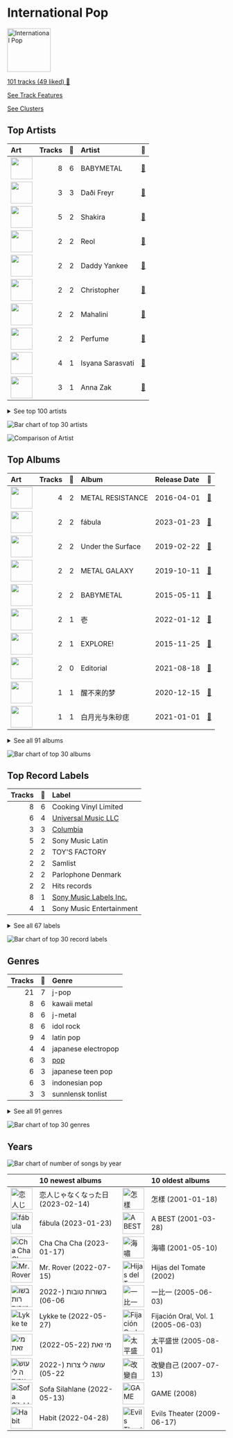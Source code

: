 # International Pop


<img src="https://mosaic.scdn.co/640/ab67616d0000b2732433cb43f0f2f0f23b7c8b82ab67616d0000b2733a44a5105549a15dd92ed0c3ab67616d0000b2734ccc03169b086af698178a99ab67616d0000b2739922157daa474131bb3a0fbc" alt="International Pop" width="100" />

[101 tracks (49 liked) 🔗](https://open.spotify.com/playlist/36OHPiYrLGYMfVa0zcHgLf)

[See Track Features](audio_features.md)

[See Clusters](clusters/overview.md)

## Top Artists

| Art | Tracks | 💚 | Artist | 🔗 |
|:---|---:|---:|:---|:---|
| <img src="https://i.scdn.co/image/ab6761610000e5eb97f9f67e7af9fdf5337c1ff0" alt="" width="50" /> | 8 | 6 | BABYMETAL | [🔗](https://open.spotify.com/artist/630wzNP2OL7fl4Xl0GnMWq) |
| <img src="https://i.scdn.co/image/ab6761610000e5eb12207a91d8fa9a82f7136e56" alt="" width="50" /> | 3 | 3 | Daði Freyr | [🔗](https://open.spotify.com/artist/3Hb64DQZIhDCgyHKrzBXOL) |
| <img src="https://i.scdn.co/image/ab6761610000e5eb284894d68fe2f80cad555110" alt="" width="50" /> | 5 | 2 | Shakira | [🔗](https://open.spotify.com/artist/0EmeFodog0BfCgMzAIvKQp) |
| <img src="https://i.scdn.co/image/ab6761610000e5ebd9e2e8a354a81317848f8fc1" alt="" width="50" /> | 2 | 2 | Reol | [🔗](https://open.spotify.com/artist/7rpKUJ0AnklJ8q9nIPVSpZ) |
| <img src="https://i.scdn.co/image/ab6761610000e5eb584f79075db4e0c9304a7f85" alt="" width="50" /> | 2 | 2 | Daddy Yankee | [🔗](https://open.spotify.com/artist/4VMYDCV2IEDYJArk749S6m) |
| <img src="https://i.scdn.co/image/ab6761610000e5eb244f3ce9acd6c91ac2361800" alt="" width="50" /> | 2 | 2 | Christopher | [🔗](https://open.spotify.com/artist/3zDRCqOhJXJfS2YWOEwGMC) |
| <img src="https://i.scdn.co/image/ab6761610000e5ebb8333468abeb2e461d1ab5ea" alt="" width="50" /> | 2 | 2 | Mahalini | [🔗](https://open.spotify.com/artist/3wOsYKZM0zcKNasi3I7fP4) |
| <img src="https://i.scdn.co/image/ab6761610000e5ebc19d6c8224e8b1b94bf565e5" alt="" width="50" /> | 2 | 2 | Perfume | [🔗](https://open.spotify.com/artist/2XMxWKPKCxoLkSdpCViCnr) |
| <img src="https://i.scdn.co/image/ab6761610000e5eb87dc30e540254e0976c4b478" alt="" width="50" /> | 4 | 1 | Isyana Sarasvati | [🔗](https://open.spotify.com/artist/05CRzFTp7TouOXPuH6Tapu) |
| <img src="https://i.scdn.co/image/ab6761610000e5eba03862437b06f5865ab89fd7" alt="" width="50" /> | 3 | 1 | Anna Zak | [🔗](https://open.spotify.com/artist/3lVXtKsFTJM8ecY8gqdoCo) |


<details>
<summary>See top 100 artists</summary>

| Art | Tracks | 💚 | Artist | 🔗 |
|:---|---:|---:|:---|:---|
| <img src="https://i.scdn.co/image/ab6761610000e5eb2a98f9ecf7217c8f910f9f83" alt="" width="50" /> | 3 | 1 | Yuuri | [🔗](https://open.spotify.com/artist/0ixzjrK1wkN2zWBXt3VW3W) |
| <img src="https://i.scdn.co/image/ab6761610000e5ebc85bfa07726d7173c15306dc" alt="" width="50" /> | 2 | 1 | Luis Fonsi | [🔗](https://open.spotify.com/artist/4V8Sr092TqfHkfAA5fXXqG) |
| <img src="https://i.scdn.co/image/ab6761610000e5ebd7bb678bef6d2f26110cae49" alt="" width="50" /> | 1 | 1 | ROSALÍA | [🔗](https://open.spotify.com/artist/7ltDVBr6mKbRvohxheJ9h1) |
| <img src="https://i.scdn.co/image/ab6761610000e5eb4900a06db4e96dd1444300d4" alt="" width="50" /> | 1 | 1 | ONE OK ROCK | [🔗](https://open.spotify.com/artist/7k73EtZwoPs516ZxE72KsO) |
| <img src="https://i.scdn.co/image/ab6761610000e5eb6fda65162f6e91c1eb765903" alt="" width="50" /> | 1 | 1 | Aitana | [🔗](https://open.spotify.com/artist/7eLcDZDYHXZCebtQmVFL25) |
| <img src="https://i.scdn.co/image/ab6761610000e5eb92f1b1492d684708437a51b0" alt="" width="50" /> | 1 | 1 | ANNA | [🔗](https://open.spotify.com/artist/7K80yOTC0Id95gRaOxDG5u) |
| <img src="https://i.scdn.co/image/ab6761610000e5eb03f842b867599fa61480357b" alt="" width="50" /> | 1 | 1 | Aya Nakamura | [🔗](https://open.spotify.com/artist/7IlRNXHjoOCgEAWN5qYksg) |
| <img src="https://i.scdn.co/image/cdc8cf94774db4f0066ca1f90eb3fda45955a420" alt="" width="50" /> | 1 | 1 | Freshlyground | [🔗](https://open.spotify.com/artist/7AcV1lk8Zrgo1691PDWEle) |
| <img src="https://i.scdn.co/image/ab6761610000e5ebce98956e2ea2db4cc017c86d" alt="" width="50" /> | 1 | 1 | Fujii Kaze | [🔗](https://open.spotify.com/artist/6bDWAcdtVR3WHz2xtiIPUi) |
| <img src="https://i.scdn.co/image/ab6761610000e5eb7dea8440708e268d14f2eda5" alt="" width="50" /> | 1 | 1 | DARA | [🔗](https://open.spotify.com/artist/6WRl7KUrzOq7GpY97KrYxi) |
| <img src="https://i.scdn.co/image/ab6761610000e5eb69fe9645ff5eafe34e38f4f3" alt="" width="50" /> | 1 | 1 | Harlem Yu | [🔗](https://open.spotify.com/artist/6VbRanWSU3pdDhJnhSfGmY) |
| <img src="https://i.scdn.co/image/ab6761610000e5eb76328e37a2c1280ab9adb90c" alt="" width="50" /> | 1 | 1 | Vishal Dadlani | [🔗](https://open.spotify.com/artist/6CXEwIaXYfVJ84biCxqc9k) |
| <img src="https://i.scdn.co/image/ab6761610000e5ebfbe071f5bc42f38d3485a29a" alt="" width="50" /> | 1 | 1 | YOASOBI | [🔗](https://open.spotify.com/artist/64tJ2EAv1R6UaZqc4iOCyj) |
| <img src="https://i.scdn.co/image/ab6761610000e5ebbbbde5038f6dd11a9bea4cd8" alt="" width="50" /> | 1 | 1 | Benny Dayal | [🔗](https://open.spotify.com/artist/61if35zz1W11GejEkxTLEQ) |
| <img src="https://i.scdn.co/image/ab6761610000e5eb5e22bd1057446fccb9fce27c" alt="" width="50" /> | 1 | 1 | Stromae | [🔗](https://open.spotify.com/artist/5j4HeCoUlzhfWtjAfM1acR) |
| <img src="nan" alt="" width="50" /> | 1 | 1 | Blær | [🔗](https://open.spotify.com/artist/5W6FVpHHiRfqUU4d9FfXWZ) |
| <img src="https://i.scdn.co/image/ab67616d0000b273709a3fc128e4d453fab4d14e" alt="" width="50" /> | 1 | 1 | 張楚寒 | [🔗](https://open.spotify.com/artist/4zzzvh8xX7laDArf8Gt7iw) |
| <img src="https://i.scdn.co/image/ab6761610000e5ebccdd832b52624521f19181d2" alt="" width="50" /> | 1 | 1 | Becky G | [🔗](https://open.spotify.com/artist/4obzFoKoKRHIphyHzJ35G3) |
| <img src="https://i.scdn.co/image/ab6761610000e5eb8246eb23306445da3f2698dd" alt="" width="50" /> | 1 | 1 | Netta | [🔗](https://open.spotify.com/artist/4Z4afeDmHFxPmJorIwupbZ) |
| <img src="https://i.scdn.co/image/ab6761610000e5eb4196349398da67ae88d8f47e" alt="" width="50" /> | 1 | 1 | Ermal Meta | [🔗](https://open.spotify.com/artist/4XWTdNlsP8jqo5BDn5hgmd) |
| <img src="https://i.scdn.co/image/ab6761610000e5eb2d405f4858ce3cd52d409c98" alt="" width="50" /> | 1 | 1 | Burna Boy | [🔗](https://open.spotify.com/artist/3wcj11K77LjEY1PkEazffa) |
| <img src="https://i.scdn.co/image/9d0dec8e40b3e19bb48690caf3d8f9deec7b9ef4" alt="" width="50" /> | 1 | 1 | Snow | [🔗](https://open.spotify.com/artist/3uZFBSsMiooimnprFL9jD1) |
| <img src="https://i.scdn.co/image/ab6761610000e5ebc268a2542f07c111cfb9615d" alt="" width="50" /> | 1 | 1 | Ghali | [🔗](https://open.spotify.com/artist/3egWSWp7Y4FyCKIyvXbw7L) |
| <img src="https://i.scdn.co/image/ab6761610000e5eb18c35599ebcff8786a98867a" alt="" width="50" /> | 1 | 1 | Fabrizio Moro | [🔗](https://open.spotify.com/artist/3ebOqZZsLCDAkLS6QdI8cc) |
| <img src="https://i.scdn.co/image/ab6761610000e5ebc367faa0cbc1af23a289fb1a" alt="" width="50" /> | 1 | 1 | Angèle | [🔗](https://open.spotify.com/artist/3QVolfxko2UyCOtexhVTli) |
| <img src="https://i.scdn.co/image/ab6761610000e5eb6705f8b54e3684d85b6426a3" alt="" width="50" /> | 1 | 1 | Ana Guerra | [🔗](https://open.spotify.com/artist/3MRynBsyLGzv3IQ9Fip6hO) |
| <img src="https://i.scdn.co/image/ab6761610000e5ebb38a96d85b0580670123280e" alt="" width="50" /> | 1 | 1 | ZUTOMAYO | [🔗](https://open.spotify.com/artist/38WbKH6oKAZskBhqDFA8Uj) |
| <img src="https://i.scdn.co/image/ab67616d0000b273891062df357b8282c97526b2" alt="" width="50" /> | 1 | 1 | 拾贰 | [🔗](https://open.spotify.com/artist/30YrwNoKzUtyVQsIrwtMdr) |
| <img src="https://i.scdn.co/image/ab6761610000e5eb3eba09d931758de235e7cbe3" alt="" width="50" /> | 1 | 1 | Roméo Elvis | [🔗](https://open.spotify.com/artist/2pHk4wAmL7ofTAuvCIUWtv) |
| <img src="https://i.scdn.co/image/ab67616d0000b2736ac5b726c329cd3cd0ee5a74" alt="" width="50" /> | 1 | 1 | 大籽 | [🔗](https://open.spotify.com/artist/2NJLAUSe3Ifk9MiHbddRAi) |
| <img src="https://i.scdn.co/image/ab6761610000e5eb77e7032af4f4ee21badd8fc7" alt="" width="50" /> | 1 | 1 | Madame Monsieur | [🔗](https://open.spotify.com/artist/1tQn5gWbo3ee6n2Z52ogY5) |
| <img src="https://i.scdn.co/image/ab6761610000e5eb12a53bc0b95fa230ccd6d661" alt="" width="50" /> | 1 | 1 | Gen Hoshino | [🔗](https://open.spotify.com/artist/1S2S00lgLYLGHWA44qGEUs) |
| <img src="https://i.scdn.co/image/ab6761610000e5eb27e4c08f0a25786383c77dbc" alt="" width="50" /> | 1 | 1 | NATTI NATASHA | [🔗](https://open.spotify.com/artist/1GDbiv3spRmZ1XdM1jQbT7) |
| <img src="https://i.scdn.co/image/ab6761610000e5eb6459caccc741a92e7e7b1a89" alt="" width="50" /> | 1 | 1 | XG | [🔗](https://open.spotify.com/artist/0LOK81e9H5lr61HlGGHqwA) |
| <img src="https://i.scdn.co/image/ab67616d0000b2735a36251d7041e99d024c523a" alt="" width="50" /> | 1 | 1 | Lu-Ni | [🔗](https://open.spotify.com/artist/0AythHu8oDXnRGp8qviBPj) |
| <img src="https://i.scdn.co/image/ab6761610000e5ebba025c8f62612b2ca6bfa375" alt="" width="50" /> | 3 | 0 | Hatsune Miku | [🔗](https://open.spotify.com/artist/6pNgnvzBa6Bthsv8SrZJYl) |
| <img src="https://i.scdn.co/image/ab6761610000e5eb5b435ca1c4b22290103513c0" alt="" width="50" /> | 3 | 0 | OFFICIAL HIGE DANDISM | [🔗](https://open.spotify.com/artist/5Vo1hnCRmCM6M4thZCInCj) |
| <img src="https://i.scdn.co/image/ab6761610000e5eb0369149b418d4591d127c492" alt="" width="50" /> | 2 | 0 | AKB48 | [🔗](https://open.spotify.com/artist/01wau5CL3Z1vfJJWkzBkqg) |
| <img src="https://i.scdn.co/image/ab6761610000e5ebd65f14c5c25c7d045c492f07" alt="" width="50" /> | 1 | 0 | Lothika | [🔗](https://open.spotify.com/artist/7yZDrVInKssNCaZkAkQGTX) |
| <img src="https://i.scdn.co/image/ab67616d0000b27373fbad4f0963b52586054816" alt="" width="50" /> | 1 | 0 | הפשוטע | [🔗](https://open.spotify.com/artist/7m92aMieltH5ZpodCEHfnb) |
| <img src="https://i.scdn.co/image/ab6761610000e5eb977f248283f291ce1789a7bb" alt="" width="50" /> | 1 | 0 | Hikaru Utada | [🔗](https://open.spotify.com/artist/7lbSsjYACZHn1MSDXPxNF2) |
| <img src="https://i.scdn.co/image/ab67616d0000b2738d6686937b604899a9347550" alt="" width="50" /> | 1 | 0 | mothy | [🔗](https://open.spotify.com/artist/7LOYTIZlvOwx83g2iBL3eM) |
| <img src="https://i.scdn.co/image/ab6761610000e5eb3bdc84aa8946d4d06fe2e144" alt="" width="50" /> | 1 | 0 | SEKAI NO OWARI | [🔗](https://open.spotify.com/artist/7HwzlRPa9Ad0I8rK0FPzzK) |
| <img src="https://i.scdn.co/image/ab6761610000e5eb7f34daf0448f63f37f9dc35d" alt="" width="50" /> | 1 | 0 | King Gnu | [🔗](https://open.spotify.com/artist/6wxfx1yhyqjCPYwwxJktR2) |
| <img src="https://i.scdn.co/image/ab6761610000e5ebccc91d01fb43c5c95454682a" alt="" width="50" /> | 1 | 0 | Eden Hason | [🔗](https://open.spotify.com/artist/6uQl3gu1AIXyvqCAxnc2q4) |
| <img src="https://i.scdn.co/image/ab6761610000e5eb440dcf184453a1450b63b257" alt="" width="50" /> | 1 | 0 | Jimbo J | [🔗](https://open.spotify.com/artist/6ltKIf1bortd0DQbpgKdQu) |
| <img src="https://i.scdn.co/image/ab6761610000e5eb182c574eaa4ca25386730d82" alt="" width="50" /> | 1 | 0 | WARPs UP | [🔗](https://open.spotify.com/artist/6ZhCKGX2nkK7s8vdUvaocx) |
| <img src="https://i.scdn.co/image/ab6761610000e5ebcf674ecb51186e6408cd18c0" alt="" width="50" /> | 1 | 0 | Demi Lovato | [🔗](https://open.spotify.com/artist/6S2OmqARrzebs0tKUEyXyp) |
| <img src="https://i.scdn.co/image/ab6761610000e5ebd42a27db3286b58553da8858" alt="" width="50" /> | 1 | 0 | [Dua Lipa](../../artists/dua_lipa/overview.md) | [🔗](https://open.spotify.com/artist/6M2wZ9GZgrQXHCFfjv46we) |
| <img src="https://i.scdn.co/image/ab6761610000e5eb2b9e1d7fb3af9f51efddfbeb" alt="" width="50" /> | 1 | 0 | Käärijä | [🔗](https://open.spotify.com/artist/6LkMGN0t3HDNL8hIvma70r) |
| <img src="https://i.scdn.co/image/ab6761610000e5eb84505d89ff27a88fca05f56d" alt="" width="50" /> | 1 | 0 | Alejandro Sanz | [🔗](https://open.spotify.com/artist/5sUrlPAHlS9NEirDB8SEbF) |
| <img src="https://i.scdn.co/image/ab6761610000e5ebb7b791269f85b4faaf2be90a" alt="" width="50" /> | 1 | 0 | THE TOYS | [🔗](https://open.spotify.com/artist/5pokGZ1K9Hr6etaKPDxSG8) |
| <img src="https://i.scdn.co/image/ab6761610000e5eb1e6918865150085514ad2a3a" alt="" width="50" /> | 1 | 0 | Lowsheen | [🔗](https://open.spotify.com/artist/5lnxhnW7SIbxkkFVmVYEhU) |
| <img src="https://i.scdn.co/image/ab6761610000e5eb2d1df65a25c8b1737d37bc18" alt="" width="50" /> | 1 | 0 | Eric Chou | [🔗](https://open.spotify.com/artist/5fEQLwq1BWWQNR8GzhOIvi) |
| <img src="https://i.scdn.co/image/ab6761610000e5eb308ae265cf261595dce0edcd" alt="" width="50" /> | 1 | 0 | Synne Vo | [🔗](https://open.spotify.com/artist/5WDOXIkjKNjEzlXmLgZVz9) |
| <img src="https://i.scdn.co/image/ab6761610000e5ebcab7641233163bb5d6c5d527" alt="" width="50" /> | 1 | 0 | Master KG | [🔗](https://open.spotify.com/artist/523y9KSneKh6APd1hKxLuF) |
| <img src="https://i.scdn.co/image/ab6761610000e5ebb179aad93276b141b9848ca1" alt="" width="50" /> | 1 | 0 | Angela Chang | [🔗](https://open.spotify.com/artist/4txug0T3vYc9p20tuhfCUa) |
| <img src="https://i.scdn.co/image/ab6761610000e5eb0910ff09d3b54b114d233aa3" alt="" width="50" /> | 1 | 0 | Dadju | [🔗](https://open.spotify.com/artist/4sbXXFzEWJY2zsZjelerjX) |
| <img src="https://i.scdn.co/image/ab6761610000e5ebe63fa66d8a1d822bfe9e7edf" alt="" width="50" /> | 1 | 0 | Bad Bunny | [🔗](https://open.spotify.com/artist/4q3ewBCX7sLwd24euuV69X) |
| <img src="https://i.scdn.co/image/ab6761610000e5eb4f59eba8459e76b5da830597" alt="" width="50" /> | 1 | 0 | Afgan | [🔗](https://open.spotify.com/artist/4cgBCGxtlfap2g6jveB7du) |
| <img src="https://i.scdn.co/image/ab6761610000e5eb9ba4584e515db2e33c8b920d" alt="" width="50" /> | 1 | 0 | Nkosazana Daughter | [🔗](https://open.spotify.com/artist/4AnNB3lPD0Sv7ziKVHqI66) |
| <img src="https://i.scdn.co/image/ab67616d0000b2737c20fb440980c4f2f24346c5" alt="" width="50" /> | 1 | 0 | David Tao | [🔗](https://open.spotify.com/artist/40tNK2YedBV2jRFAHxpifB) |
| <img src="https://i.scdn.co/image/ab6761610000e5ebaaa9e8d56241a48b8f6422b2" alt="" width="50" /> | 1 | 0 | Kawaguchi Yurina | [🔗](https://open.spotify.com/artist/3snqW31jInsZwoYRZTaixr) |
| <img src="https://i.scdn.co/image/ab67616d0000b2733f3d35703bdcd917dad51c4f" alt="" width="50" /> | 1 | 0 | Shae Gill | [🔗](https://open.spotify.com/artist/3bWIy9AUrQdiNeS62Bp3OP) |
| <img src="https://i.scdn.co/image/ab6761610000e5eb1f53bd1b4653831dd12ba990" alt="" width="50" /> | 1 | 0 | Heuss L'enfoiré | [🔗](https://open.spotify.com/artist/3YwqjMyrRfuixi2pbgTGCE) |
| <img src="https://i.scdn.co/image/ab6761610000e5eb200914459687748118b36954" alt="" width="50" /> | 1 | 0 | Ashnikko | [🔗](https://open.spotify.com/artist/3PyJHH2wyfQK3WZrk9rpmP) |
| <img src="https://i.scdn.co/image/ab6761610000e5ebaf253b4f466e08631d2a0ae8" alt="" width="50" /> | 1 | 0 | Ali Sethi | [🔗](https://open.spotify.com/artist/3NegWDGp038A3FIi3gSYzl) |
| <img src="https://i.scdn.co/image/ab6761610000e5eb08132734f5756507e29fdf5b" alt="" width="50" /> | 1 | 0 | Ayumi Hamasaki | [🔗](https://open.spotify.com/artist/3Mvc8kRgr8LRYYgvFmlZqn) |
| <img src="https://i.scdn.co/image/ab6761610000e5eb63b3f52a50b570554df21c55" alt="" width="50" /> | 1 | 0 | Agam Buhbut | [🔗](https://open.spotify.com/artist/3JPKPnzWJGjccn8SnjwA5i) |
| <img src="https://i.scdn.co/image/ab67616d0000b2733e1c6b8723c29f2e1ef217c4" alt="" width="50" /> | 1 | 0 | Kausar Munir | [🔗](https://open.spotify.com/artist/3GBSge8pq7mpezUQl0GAOA) |
| <img src="https://i.scdn.co/image/ab6761610000e5eb125baa2a830aca6dbe6a4ff3" alt="" width="50" /> | 1 | 0 | Rayi Putra | [🔗](https://open.spotify.com/artist/3FduEXHFSq8Hboekc8JMUR) |
| <img src="https://i.scdn.co/image/ab6761610000e5ebe91b522e8bb5fb15fe3813eb" alt="" width="50" /> | 1 | 0 | Savera | [🔗](https://open.spotify.com/artist/3CVXA5TAWpmfGPqyMqXpPb) |
| <img src="https://i.scdn.co/image/ab6761610000e5eb639904df84c9ae5e3888ccc2" alt="" width="50" /> | 1 | 0 | Gradur | [🔗](https://open.spotify.com/artist/2tcoLkA9Hexz70Kuc1NTUl) |
| <img src="https://i.scdn.co/image/ab6761610000e5eb7ad0e4ab865f24a17c0de9d7" alt="" width="50" /> | 1 | 0 | OAFF | [🔗](https://open.spotify.com/artist/2k66ibJfgMigF5QWqUgLyR) |
| <img src="https://i.scdn.co/image/ab6761610000e5eb6b0f1c7ebcc1202b91379648" alt="" width="50" /> | 1 | 0 | Wanitwa Mos | [🔗](https://open.spotify.com/artist/2iN5MhOgkenO5FtkPtEVAF) |
| <img src="https://i.scdn.co/image/ab6761610000e5eb1110b09e6951ea73e79fc55f" alt="" width="50" /> | 1 | 0 | Anamanaguchi | [🔗](https://open.spotify.com/artist/2UwJRAgSOi1zcLkvUNc8XL) |
| <img src="https://i.scdn.co/image/ab6761610000e5ebfea27ddf11b9df5322a13c84" alt="" width="50" /> | 1 | 0 | Anuel AA | [🔗](https://open.spotify.com/artist/2R21vXR83lH98kGeO99Y66) |
| <img src="https://i.scdn.co/image/ab6761610000e5eb7cea05aba04cc9b7ad522fb4" alt="" width="50" /> | 1 | 0 | Crowd Lu | [🔗](https://open.spotify.com/artist/2JBUyLiFvpFPWdZGqIGYLD) |
| <img src="https://i.scdn.co/image/ab6761610000e5eb44cc73a57e7a317ee89158d4" alt="" width="50" /> | 1 | 0 | Leehom Wang | [🔗](https://open.spotify.com/artist/2F5W6Rsxwzg0plQ0w8dSyt) |
| <img src="https://i.scdn.co/image/ab6761610000e5eb5d0fc400392250a750a9403e" alt="" width="50" /> | 1 | 0 | J Balvin | [🔗](https://open.spotify.com/artist/1vyhD5VmyZ7KMfW5gqLgo5) |
| <img src="https://i.scdn.co/image/ab6761610000e5eb200f6e85db2b8d9ee1729bc6" alt="" width="50" /> | 1 | 0 | Kenshi Yonezu | [🔗](https://open.spotify.com/artist/1snhtMLeb2DYoMOcVbb8iB) |
| <img src="https://i.scdn.co/image/ab6761610000e5ebb1ad6bada478338a27510608" alt="" width="50" /> | 1 | 0 | Maluma | [🔗](https://open.spotify.com/artist/1r4hJ1h58CWwUQe3MxPuau) |
| <img src="https://i.scdn.co/image/ab6761610000e5eb9126343e690e70ec5424ddaa" alt="" width="50" /> | 1 | 0 | Christine Fan | [🔗](https://open.spotify.com/artist/1q7sCl0vg0EcaFdRz0XDGg) |
| <img src="https://i.scdn.co/image/ab6761610000e5eb6584a85fa605e4cba91ae250" alt="" width="50" /> | 1 | 0 | Rauw Alejandro | [🔗](https://open.spotify.com/artist/1mcTU81TzQhprhouKaTkpq) |
| <img src="https://i.scdn.co/image/ab67616d0000b27354dbaa284c53e085523cfec2" alt="" width="50" /> | 1 | 0 | Las Ketchup | [🔗](https://open.spotify.com/artist/1e8GEl48ktvfDpruMKB6Oe) |
| <img src="https://i.scdn.co/image/ab6761610000e5ebd2c540efb76ea47414f376af" alt="" width="50" /> | 1 | 0 | TFBOYS | [🔗](https://open.spotify.com/artist/1dywcVTpMrP7VmQUhngSce) |
| <img src="https://i.scdn.co/image/ab6761610000e5eb6be69d4a6cea90132c24de23" alt="" width="50" /> | 1 | 0 | Full Trunk | [🔗](https://open.spotify.com/artist/1CD5WWtF6AFUq6BTY20I4k) |
| <img src="https://i.scdn.co/image/ab6761610000e5eb9b2f6666f0dbb3234080ce43" alt="" width="50" /> | 1 | 0 | Static & Ben El | [🔗](https://open.spotify.com/artist/0xHa28taiElkcQf9o3z76g) |
| <img src="https://i.scdn.co/image/ab6761610000e5eb51feeef21e4e7bc941bc66bc" alt="" width="50" /> | 1 | 0 | Penny Tai | [🔗](https://open.spotify.com/artist/0qmPs7q4bykvrS8NMZk7ud) |
| <img src="https://i.scdn.co/image/ab6761610000e5ebc983b74b84e1f258e7c89da3" alt="" width="50" /> | 1 | 0 | LiSA | [🔗](https://open.spotify.com/artist/0blbVefuxOGltDBa00dspv) |

</details>


![Bar chart of top 30 artists](../../images/playlists/international_pop/artists.png)

![Comparison of Artist](../../images/playlists/international_pop/artists_comparison.png)

## Top Albums

| Art | Tracks | 💚 | Album | Release Date | 🔗 |
|:---|---:|---:|:---|:---|:---|
| <img src="https://i.scdn.co/image/ab67616d0000b273fb9801e0a6ddc403436b88dc" alt="" width="50" /> | 4 | 2 | METAL RESISTANCE | 2016-04-01 | [🔗](https://open.spotify.com/album/2vIRdYffs93ca7L0Eh4mTm) |
| <img src="https://i.scdn.co/image/ab67616d0000b2732f7bb02cb4b74bd7c2406428" alt="" width="50" /> | 2 | 2 | fábula | 2023-01-23 | [🔗](https://open.spotify.com/album/6iBh7T1cUR8MPrtly5xugU) |
| <img src="https://i.scdn.co/image/ab67616d0000b27315249cb1ee9b66f0aacfffe8" alt="" width="50" /> | 2 | 2 | Under the Surface | 2019-02-22 | [🔗](https://open.spotify.com/album/6ISIdF1gCK9X8pn4FaObHE) |
| <img src="https://i.scdn.co/image/ab67616d0000b2732bb4e77f30c614c2a7b67b9d" alt="" width="50" /> | 2 | 2 | METAL GALAXY | 2019-10-11 | [🔗](https://open.spotify.com/album/6rxRhft7JZtXavzHP2g2el) |
| <img src="https://i.scdn.co/image/ab67616d0000b273d01512173f11eec708e1768f" alt="" width="50" /> | 2 | 2 | BABYMETAL | 2015-05-11 | [🔗](https://open.spotify.com/album/6Eepi724OOt38pTaUrZErI) |
| <img src="https://i.scdn.co/image/ab67616d0000b273d0bd51668da5629aa0cc77d8" alt="" width="50" /> | 2 | 1 | 壱 | 2022-01-12 | [🔗](https://open.spotify.com/album/1YWoHzj5wHnG7m6gLlwBQd) |
| <img src="https://i.scdn.co/image/ab67616d0000b273714fc63956d45e97196c7af7" alt="" width="50" /> | 2 | 1 | EXPLORE! | 2015-11-25 | [🔗](https://open.spotify.com/album/6TXaOwBLoyJrD6vem7L8Ba) |
| <img src="https://i.scdn.co/image/ab67616d0000b273bbf9d502f3ce4a15b3c43f7a" alt="" width="50" /> | 2 | 0 | Editorial | 2021-08-18 | [🔗](https://open.spotify.com/album/22nXr9DqkTAp1Y0GT1ialu) |
| <img src="https://i.scdn.co/image/ab67616d0000b2735900a9808de7e716bdd49526" alt="" width="50" /> | 1 | 1 | 醒不来的梦 | 2020-12-15 | [🔗](https://open.spotify.com/album/6C9V6icEpoNhYtd75PM3OS) |
| <img src="https://i.scdn.co/image/ab67616d0000b273f66f9c01e819b80a87af4f2d" alt="" width="50" /> | 1 | 1 | 白月光与朱砂痣 | 2021-01-01 | [🔗](https://open.spotify.com/album/22QqokF4etKGtDv3BrNvXK) |


<details>
<summary>See all 91 albums</summary>

| Art | Tracks | 💚 | Album | Release Date | 🔗 |
|:---|---:|---:|:---|:---|:---|
| <img src="https://i.scdn.co/image/ab67616d0000b273ced490e566f828ee9ca8d263" alt="" width="50" /> | 1 | 1 | 潜潜話 | 2019-10-29 | [🔗](https://open.spotify.com/album/4myzXA54fPm89hpW41YkOS) |
| <img src="https://i.scdn.co/image/ab67616d0000b2734df4e8ec1f66ebb6b63c14c2" alt="" width="50" /> | 1 | 1 | 海嘯 | 2001-05-10 | [🔗](https://open.spotify.com/album/06yEqpc6KFxUZ5BxE7V7TN) |
| <img src="https://i.scdn.co/image/ab67616d0000b273f609c79794752ed7ee0976b5" alt="" width="50" /> | 1 | 1 | 怪物 | 2021-01-06 | [🔗](https://open.spotify.com/album/41HUxKwnbrg8IdelmMibj9) |
| <img src="https://i.scdn.co/image/ab67616d0000b2731bccd0e65da477d7f815e229" alt="" width="50" /> | 1 | 1 | מי זאת | 2022-05-22 | [🔗](https://open.spotify.com/album/3vAQYVlLZrzs7lrjisl5VC) |
| <img src="https://i.scdn.co/image/ab67616d0000b2737eb0b6f27578d87476a12667" alt="" width="50" /> | 1 | 1 | Σ | 2016-10-19 | [🔗](https://open.spotify.com/album/5MruJPW5X4cal6bpN7llrF) |
| <img src="https://i.scdn.co/image/ab67616d0000b273752d2becbb91841a31c556b8" alt="" width="50" /> | 1 | 1 | Waka Waka (This Time for Africa) [The Official 2010 FIFA World Cup (TM) Song] (feat. Freshlyground) | 2010-05-07 | [🔗](https://open.spotify.com/album/3pzQF7YgU1f66pBayA8uHv) |
| <img src="https://i.scdn.co/image/ab67616d0000b273ef0d4234e1a645740f77d59c" alt="" width="50" /> | 1 | 1 | VIDA | 2019-02-01 | [🔗](https://open.spotify.com/album/5C0YLr4OoRGFDaqdMQmkeH) |
| <img src="https://i.scdn.co/image/ab67616d0000b273fc1e6aac4f02c6864d7a5f90" alt="" width="50" /> | 1 | 1 | Toy | 2018-05-23 | [🔗](https://open.spotify.com/album/21YEfZ84TzdjNvOWEdwjeF) |
| <img src="https://i.scdn.co/image/ab67616d0000b2732e0c53a146daf46d74430ef5" alt="" width="50" /> | 1 | 1 | Tippy Toes | 2022-03-18 | [🔗](https://open.spotify.com/album/6P9erpHs7hgJlca7Tj3F0w) |
| <img src="https://i.scdn.co/image/ab67616d0000b273a5c51e96d2583bfb3e45d504" alt="" width="50" /> | 1 | 1 | Think About Things | 2020-04-09 | [🔗](https://open.spotify.com/album/5gEUjiNfaVse6oloI0c6Vt) |
| <img src="https://i.scdn.co/image/ab67616d0000b2734ccc03169b086af698178a99" alt="" width="50" /> | 1 | 1 | The Lion King: The Gift | 2019-07-19 | [🔗](https://open.spotify.com/album/552zi1M53PQAX5OH4FIdTx) |
| <img src="https://i.scdn.co/image/ab67616d0000b27304c7f62f1ecf29cfc4c1df3b" alt="" width="50" /> | 1 | 1 | Söngvakeppnin 2020 | 2020-01-18 | [🔗](https://open.spotify.com/album/32ypMgv8eQ7ACVd2uBaPG7) |
| <img src="https://i.scdn.co/image/ab67616d0000b2734661cf765439018ebb7e0009" alt="" width="50" /> | 1 | 1 | Sin Pijama | 2018-04-20 | [🔗](https://open.spotify.com/album/6hAxqfWO3xDGzjs8yad1pB) |
| <img src="https://i.scdn.co/image/ab67616d0000b273e742841accccf949d7af1b75" alt="" width="50" /> | 1 | 1 | Racine Carrée (Standard US Version) | 2013-01-01 | [🔗](https://open.spotify.com/album/22yd3bcffqUO7Pn5nsDaoj) |
| <img src="https://i.scdn.co/image/ab67616d0000b27302a856097c809fb56c23cfb2" alt="" width="50" /> | 1 | 1 | POP VIRUS | 2018-12-19 | [🔗](https://open.spotify.com/album/7oFLY1YL5bBI32UHsmQO6q) |
| <img src="https://i.scdn.co/image/ab67616d0000b2737c89c4758b84b698f1598821" alt="" width="50" /> | 1 | 1 | Non mi avete fatto niente | 2018-02-07 | [🔗](https://open.spotify.com/album/3Qs5bBmUVXpZBcEkw4uxJ8) |
| <img src="https://i.scdn.co/image/ab67616d0000b27348cbdef454b5636ee5ebeb34" alt="" width="50" /> | 1 | 1 | No title- | 2016-03-18 | [🔗](https://open.spotify.com/album/5qPZrSLh2oecfujdUZqgmy) |
| <img src="https://i.scdn.co/image/ab67616d0000b2733e4b149dd3110f1432bfeca0" alt="" width="50" /> | 1 | 1 | Niche Syndrome | 2010-06-09 | [🔗](https://open.spotify.com/album/4OKBuE9F8MTCV7nnsBRcsK) |
| <img src="https://i.scdn.co/image/ab67616d0000b273b93c6b37cb0e0a9fbf26b766" alt="" width="50" /> | 1 | 1 | Mr. Rover | 2022-07-15 | [🔗](https://open.spotify.com/album/0mkxSResK0c4KS5VFcQPhH) |
| <img src="https://i.scdn.co/image/ab67616d0000b273f6b93cc89e67d749ec3013ee" alt="" width="50" /> | 1 | 1 | Mercy | 2018-01-20 | [🔗](https://open.spotify.com/album/1uuuqBmA5Xklb3htp7Akke) |
| <img src="https://i.scdn.co/image/ab67616d0000b273c99f58d4685a5f438e6c9167" alt="" width="50" /> | 1 | 1 | Lo Malo | 2018-04-06 | [🔗](https://open.spotify.com/album/0BtpL9HEIaBg95FefsA3Hn) |
| <img src="https://i.scdn.co/image/ab67616d0000b27396e164f0c5aac83148bb8f24" alt="" width="50" /> | 1 | 1 | LEVEL3 | 2013-10-16 | [🔗](https://open.spotify.com/album/2DdXcewGp8Akqutak3yLDg) |
| <img src="https://i.scdn.co/image/ab67616d0000b2738874d42c6591770e15618d13" alt="" width="50" /> | 1 | 1 | Jai Jai Shivshankar (From "War") | 2019-09-21 | [🔗](https://open.spotify.com/album/5GvIKf7yN7gjZfYohbvHmj) |
| <img src="https://i.scdn.co/image/ab67616d0000b27322805a1b17e41ae357bd98bc" alt="" width="50" /> | 1 | 1 | HELP EVER HURT NEVER | 2020-05-20 | [🔗](https://open.spotify.com/album/1OojCidx0eoPKch2M0Kz31) |
| <img src="https://i.scdn.co/image/ab67616d0000b2737aa30221d9dbc1271bae1b05" alt="" width="50" /> | 1 | 1 | GAME | 2008 | [🔗](https://open.spotify.com/album/6kzdxF5o6XpDNTLVVdjoMj) |
| <img src="https://i.scdn.co/image/ab67616d0000b273726ac2ca7910c8814a4c78a3" alt="" width="50" /> | 1 | 1 | Farra | 2019-06-28 | [🔗](https://open.spotify.com/album/1FXVq4BLk6Vl6Kr7TeSoYF) |
| <img src="https://i.scdn.co/image/ab67616d0000b273f4d64a6a6b7e24b6bd9f009f" alt="" width="50" /> | 1 | 1 | El Mal Querer | 2018-11-02 | [🔗](https://open.spotify.com/album/355bjCHzRJztCzaG5Za4gq) |
| <img src="https://i.scdn.co/image/ab67616d0000b273d05d3aad30c5fb7614893cf5" alt="" width="50" /> | 1 | 1 | El Dorado | 2017-05-26 | [🔗](https://open.spotify.com/album/6bUxh58rYTL67FS8dyTKMN) |
| <img src="https://i.scdn.co/image/ab67616d0000b273ec2c05eda18004c5cc7a3df3" alt="" width="50" /> | 1 | 1 | Djadja | 2018-04-06 | [🔗](https://open.spotify.com/album/76VGIFOKrF1rba6Xznep45) |
| <img src="https://i.scdn.co/image/ab67616d0000b273896ffcd42561c44fea2bae7b" alt="" width="50" /> | 1 | 1 | Con Calma | 2019-01-24 | [🔗](https://open.spotify.com/album/1otwHKoQ5KPaiekpYk4tWh) |
| <img src="https://i.scdn.co/image/ab67616d0000b27393aa3d384efb79e00fe57555" alt="" width="50" /> | 1 | 1 | Cara Italia | 2018-05-02 | [🔗](https://open.spotify.com/album/3E3S8FQudapOj9Mpxc5v3N) |
| <img src="https://i.scdn.co/image/ab67616d0000b273709a3fc128e4d453fab4d14e" alt="" width="50" /> | 1 | 1 | Bunny | 2020-11-25 | [🔗](https://open.spotify.com/album/7KJoNDndoJuxoFVl57NaVk) |
| <img src="https://i.scdn.co/image/ab67616d0000b2732433cb43f0f2f0f23b7c8b82" alt="" width="50" /> | 1 | 1 | Brol | 2018-10-05 | [🔗](https://open.spotify.com/album/6KSvWFf4g4PrIldtchJsTC) |
| <img src="https://i.scdn.co/image/ab67616d0000b273ee7af6e271d04c728d8a47ba" alt="" width="50" /> | 1 | 1 | Bando | 2020-01-31 | [🔗](https://open.spotify.com/album/3UtdQcbHhNlEi79pS3282l) |
| <img src="https://i.scdn.co/image/ab67616d0000b27395605660a166c33bbf6d4a25" alt="" width="50" /> | 1 | 1 | & Co. | 2019-06-12 | [🔗](https://open.spotify.com/album/4pS7NXSZNbvREVxKkOge3I) |
| <img src="https://i.scdn.co/image/ab67616d0000b2733c5bfa54ae5e8312f5e0325a" alt="" width="50" /> | 1 | 0 | 青春修炼手册 | 2017-01-01 | [🔗](https://open.spotify.com/album/5sJB1R7udfChkgp5VRfY07) |
| <img src="https://i.scdn.co/image/ab67616d0000b273e7ba5d5ba7ea0f853ba37f24" alt="" width="50" /> | 1 | 0 | 翼はいらない<Type A>(通常盤) | 2016-06-01 | [🔗](https://open.spotify.com/album/5fTeBDOk2HaA6MwHSspPIx) |
| <img src="https://i.scdn.co/image/ab67616d0000b273e0dc47dd1584c66ad4492094" alt="" width="50" /> | 1 | 0 | 炎 | 2020-10-12 | [🔗](https://open.spotify.com/album/1KmL1EZ0Pg9Vj3rPYMDqHY) |
| <img src="https://i.scdn.co/image/ab67616d0000b2739d7778a0dded534f3b95145e" alt="" width="50" /> | 1 | 0 | 次の足跡 Type A <初回限定盤> | 2014-01-22 | [🔗](https://open.spotify.com/album/4Mz79lV4qxaywmthkarIf7) |
| <img src="https://i.scdn.co/image/ab67616d0000b27388ba123609044eff4466b67b" alt="" width="50" /> | 1 | 0 | 改變自己 | 2007-07-13 | [🔗](https://open.spotify.com/album/7yjS4CBFK0f9oQsVrcdNNW) |
| <img src="https://i.scdn.co/image/ab67616d0000b273ce1a46144fd6a2c5e2cc5872" alt="" width="50" /> | 1 | 0 | 恋人じゃなくなった日 | 2023-02-14 | [🔗](https://open.spotify.com/album/0E6KtMRFXw2LDyV38I3nNQ) |
| <img src="https://i.scdn.co/image/ab67616d0000b273ba16f5c6c4e2d873996a81a7" alt="" width="50" /> | 1 | 0 | 怎樣 | 2001-01-18 | [🔗](https://open.spotify.com/album/5wBnaUSaYmG7PH39bRIr1H) |
| <img src="https://i.scdn.co/image/ab67616d0000b2731b6057e116a54d99708f77ae" alt="" width="50" /> | 1 | 0 | 如果雨之後 | 2017-12-15 | [🔗](https://open.spotify.com/album/63lCCebNDe20nxyCvFWk8g) |
| <img src="https://i.scdn.co/image/ab67616d0000b273110af1ee291450d9e86a05a4" alt="" width="50" /> | 1 | 0 | 太平盛世 | 2005-08-01 | [🔗](https://open.spotify.com/album/1XnDRFsNxG12nZPRXNcPkU) |
| <img src="https://i.scdn.co/image/ab67616d0000b273a09d99cdbfdb0fafee0c2318" alt="" width="50" /> | 1 | 0 | 刻在我心底的名字 (Your Name Engraved Herein) | 2020-08-25 | [🔗](https://open.spotify.com/album/5RG4bEVKGMdLaEIv1dofR2) |
| <img src="https://i.scdn.co/image/ab67616d0000b27312b39d20292978b5e5800ed3" alt="" width="50" /> | 1 | 0 | 一比一 | 2005-06-03 | [🔗](https://open.spotify.com/album/3Om643lyJZiG4AYBr7TwDc) |
| <img src="https://i.scdn.co/image/ab67616d0000b273b163e68f32326a74e7e77c33" alt="" width="50" /> | 1 | 0 | קוביות | 2020-08-16 | [🔗](https://open.spotify.com/album/78V1vURpHgBC2SaU6ZbIYF) |
| <img src="https://i.scdn.co/image/ab67616d0000b27347e6c8b41b5546781d84b5e7" alt="" width="50" /> | 1 | 0 | עושה לי צרות | 2022-05-22 | [🔗](https://open.spotify.com/album/2FHZElS1XugIYG10xE80aR) |
| <img src="https://i.scdn.co/image/ab67616d0000b273caae7b75fb240dd81f3f7129" alt="" width="50" /> | 1 | 0 | ממותה | 2022-02-11 | [🔗](https://open.spotify.com/album/0F59OTwMP1IRvvX3CzeO9G) |
| <img src="https://i.scdn.co/image/ab67616d0000b273ec71813c0c13422d225981da" alt="" width="50" /> | 1 | 0 | לך לישון | 2022-01-02 | [🔗](https://open.spotify.com/album/6Wh0It79i26j0IWWzm3axe) |
| <img src="https://i.scdn.co/image/ab67616d0000b2739b835b4be5631a28c4725a14" alt="" width="50" /> | 1 | 0 | בשורות טובות | 2022-06-06 | [🔗](https://open.spotify.com/album/1oBfvjTLPPfUEO4R6FqzRl) |
| <img src="https://i.scdn.co/image/ab67616d0000b2732413b55cebef0c99396fd854" alt="" width="50" /> | 1 | 0 | Échame La Culpa | 2017-11-17 | [🔗](https://open.spotify.com/album/2Tt0EzXpempSOIHFXVX42v) |
| <img src="https://i.scdn.co/image/ab67616d0000b2739792873842bcfa921ffceebf" alt="" width="50" /> | 1 | 0 | i'mperfect | 2013-04-10 | [🔗](https://open.spotify.com/album/04ygc7Z2gcGtt7m8pnVUwf) |
| <img src="https://i.scdn.co/image/ab67616d0000b273b28db1e5c8c53e67c6969c06" alt="" width="50" /> | 1 | 0 | Vintage | 2020-03-19 | [🔗](https://open.spotify.com/album/6tGI9MGbLjbxyzcxYkMXPJ) |
| <img src="https://i.scdn.co/image/ab67616d0000b273312bd86cc2db22fde885ee73" alt="" width="50" /> | 1 | 0 | UN DIA (ONE DAY) (Feat. Tainy) | 2020-07-24 | [🔗](https://open.spotify.com/album/6aqSlutLYNpzSsK4dV5jTr) |
| <img src="https://i.scdn.co/image/ab67616d0000b2739c4ba827e585fabd3cfd90f2" alt="" width="50" /> | 1 | 0 | Traveler | 2019-08-31 | [🔗](https://open.spotify.com/album/17gzvH2FPpVhpuqalLFi9j) |
| <img src="https://i.scdn.co/image/ab67616d0000b2739a9716c90ceeb1890921e44f" alt="" width="50" /> | 1 | 0 | Te Felicito | 2022-04-21 | [🔗](https://open.spotify.com/album/6gQKAYf3TJM9sppw3AtbHH) |
| <img src="https://i.scdn.co/image/ab67616d0000b2734f95dabfc67540ee3823dad6" alt="" width="50" /> | 1 | 0 | Sofa Silahlane | 2022-05-13 | [🔗](https://open.spotify.com/album/03FGhGM3Lv2TmbUdpoPPip) |
| <img src="https://i.scdn.co/image/ab67616d0000b27327ca5326f9c8cc55b3efd7b5" alt="" width="50" /> | 1 | 0 | SUN | 2018-10-25 | [🔗](https://open.spotify.com/album/1hWhflOpUh3IS1UeYHIW8V) |
| <img src="https://i.scdn.co/image/ab67616d0000b273c6732b7695d4e84cfdb81d73" alt="" width="50" /> | 1 | 0 | Pleasure | 2021-04-23 | [🔗](https://open.spotify.com/album/2O40oGNRh8jJTCfutKMRkl) |
| <img src="https://i.scdn.co/image/ab67616d0000b2733f3d35703bdcd917dad51c4f" alt="" width="50" /> | 1 | 0 | Pasoori | 2022-02-07 | [🔗](https://open.spotify.com/album/7wgrW5XyZdtk0K8PkW5A7h) |
| <img src="https://i.scdn.co/image/ab67616d0000b27359c2f8304319dcd03eb4ead7" alt="" width="50" /> | 1 | 0 | PINK BLOOD | 2021-06-02 | [🔗](https://open.spotify.com/album/4eQs3mcSejRAVTWmaYXNYl) |
| <img src="https://i.scdn.co/image/ab67616d0000b27314b31a0ac21c8645919204a8" alt="" width="50" /> | 1 | 0 | Ne reviens pas | 2019-11-21 | [🔗](https://open.spotify.com/album/0w6UtV9Rd14AqjqcwD3j3l) |
| <img src="https://i.scdn.co/image/ab67616d0000b273d03049930583aecb52977265" alt="" width="50" /> | 1 | 0 | Miku | 2016-05-24 | [🔗](https://open.spotify.com/album/45jD7ltxM60Arhm5FWF49p) |
| <img src="https://i.scdn.co/image/ab67616d0000b273b5900aef5989a39a87bda771" alt="" width="50" /> | 1 | 0 | Memories | 2021-12-08 | [🔗](https://open.spotify.com/album/4tp4dyeVhcG7kM2jUi3Yj5) |
| <img src="https://i.scdn.co/image/ab67616d0000b273e71aaa885c4df5f0a92eab12" alt="" width="50" /> | 1 | 0 | Me Gusta | 2020-01-13 | [🔗](https://open.spotify.com/album/4IcQ1ni07PmlOenqwf6MgG) |
| <img src="https://i.scdn.co/image/ab67616d0000b2736a986d5aa5b6567ca683f653" alt="" width="50" /> | 1 | 0 | Lykke te | 2022-05-27 | [🔗](https://open.spotify.com/album/39ktLXlXx02WGz3mUZTxXS) |
| <img src="https://i.scdn.co/image/ab67616d0000b2737bc73fff9f3787c1d8a23167" alt="" width="50" /> | 1 | 0 | Look At Me | 2022-03-21 | [🔗](https://open.spotify.com/album/3mp41Up4LNhAVLGxl7BAUR) |
| <img src="https://i.scdn.co/image/ab67616d0000b273dd7006a14a1fc3474eb80d51" alt="" width="50" /> | 1 | 0 | LEXICON | 2019-11-29 | [🔗](https://open.spotify.com/album/089QU9ZClm6mksCrXCDBSi) |
| <img src="https://i.scdn.co/image/ab67616d0000b27354dbaa284c53e085523cfec2" alt="" width="50" /> | 1 | 0 | Hijas del Tomate | 2002 | [🔗](https://open.spotify.com/album/5Fs94v1xXPl8Q1mTMWMTLO) |
| <img src="https://i.scdn.co/image/ab67616d0000b27356f9cf6a648e96dcaffc1434" alt="" width="50" /> | 1 | 0 | Heaven | 2018-02-14 | [🔗](https://open.spotify.com/album/3GJjPtV0iPKM3fLPvqdURX) |
| <img src="https://i.scdn.co/image/ab67616d0000b2733e94f2b2c3303120be19210b" alt="" width="50" /> | 1 | 0 | Habit | 2022-04-28 | [🔗](https://open.spotify.com/album/690rpRAbQW5LNPrbP27M9U) |
| <img src="https://i.scdn.co/image/ab67616d0000b273f342e70aacda9d78cfb6ce7a" alt="" width="50" /> | 1 | 0 | Fijación Oral, Vol. 1 | 2005-06-03 | [🔗](https://open.spotify.com/album/3zHPYwiMJqa3hTBgk695Ae) |
| <img src="https://i.scdn.co/image/ab67616d0000b2738d6686937b604899a9347550" alt="" width="50" /> | 1 | 0 | Evils Theater | 2009-06-17 | [🔗](https://open.spotify.com/album/1UkodLwja64ZFXbehIWnEN) |
| <img src="https://i.scdn.co/image/ab67616d0000b273a6dd88a097d77eaa6a5f517f" alt="" width="50" /> | 1 | 0 | Doobey (From "Gehraiyaan") | 2022-01-24 | [🔗](https://open.spotify.com/album/48VomBCSqAsYmxI3C3TNSC) |
| <img src="https://i.scdn.co/image/ab67616d0000b2735064363e1b38af783f93f1a7" alt="" width="50" /> | 1 | 0 | Daisy 2.0 (feat. Hatsune Miku) | 2020-12-11 | [🔗](https://open.spotify.com/album/6JZYS7UElSfjyTgFgE1ApG) |
| <img src="https://i.scdn.co/image/ab67616d0000b273e9973a2290bd5d88c6aad387" alt="" width="50" /> | 1 | 0 | Cha Cha Cha | 2023-01-17 | [🔗](https://open.spotify.com/album/5rBqeRlrrzR77MAkbgAmS6) |
| <img src="https://i.scdn.co/image/ab67616d0000b273a2272c8966971b7b04066241" alt="" width="50" /> | 1 | 0 | CEREMONY | 2020-01-15 | [🔗](https://open.spotify.com/album/1IYJeRjWNruxAKls5cBtqm) |
| <img src="https://i.scdn.co/image/ab67616d0000b273f038f68827e437530b3a80a8" alt="" width="50" /> | 1 | 0 | BOOTLEG | 2017-11-01 | [🔗](https://open.spotify.com/album/1mvoieMR8Dwiy7S052ihoC) |
| <img src="https://i.scdn.co/image/ab67616d0000b27356bcdbdd16ff6781b8371c7f" alt="" width="50" /> | 1 | 0 | A BEST | 2001-03-28 | [🔗](https://open.spotify.com/album/2B7L6R25vI22f1sIgV9k2F) |
| <img src="https://i.scdn.co/image/ab67616d0000b273073bc2070f7fa02b2a6bda64" alt="" width="50" /> | 1 | 0 | 11:11 | 2019-05-17 | [🔗](https://open.spotify.com/album/3YIUNL7qFE8NP3X3zaYSND) |

</details>


![Bar chart of top 30 albums](../../images/playlists/international_pop/albums.png)

## Top Record Labels

| Tracks | 💚 | Label |
|---:|---:|:---|
| 8 | 6 | Cooking Vinyl Limited |
| 6 | 4 | [Universal Music LLC](../../labels/universal_music_llc/overview.md) |
| 3 | 3 | [Columbia](../../labels/columbia/overview.md) |
| 5 | 2 | Sony Music Latin |
| 2 | 2 | TOY'S FACTORY |
| 2 | 2 | Samlist |
| 2 | 2 | Parlophone Denmark |
| 2 | 2 | Hits records |
| 8 | 1 | [Sony Music Labels Inc.](../../labels/sony_music_labels_inc_/overview.md) |
| 4 | 1 | Sony Music Entertainment |


<details>
<summary>See all 67 labels</summary>

| Tracks | 💚 | Label |
|---:|---:|:---|
| 2 | 1 | Linfair |
| 2 | 1 | ITModels under exclusive license to D-Music |
| 2 | 1 | [Epic](../../labels/epic/overview.md) |
| 1 | 1 | 鲸鱼向海 |
| 1 | 1 | 一寸光年 |
| 1 | 1 | YRF Music |
| 1 | 1 | YOASOBI |
| 1 | 1 | XGALX |
| 1 | 1 | WMI Italy |
| 1 | 1 | Virginia Records |
| 1 | 1 | Universal Music Spain S.L. |
| 1 | 1 | Universal Music Italia srL. |
| 1 | 1 | Universal Music Distributed Labels |
| 1 | 1 | UMLE - Latino |
| 1 | 1 | Speedstar |
| 1 | 1 | S-Curve Records |
| 1 | 1 | Ríkisútvarpið - Exclusively distributed by Alda Music |
| 1 | 1 | Rec. 118 |
| 1 | 1 | Play Two |
| 1 | 1 | Parkwood Entertainment |
| 1 | 1 | Mescal |
| 1 | 1 | Epidemic Sound |
| 1 | 1 | El Cartel Records (EC3) |
| 1 | 1 | Angèle VL Records |
| 1 | 1 | Aer-born |
| 2 | 0 | Universal Music Division Capitol Music France |
| 2 | 0 | KING RECORDS |
| 2 | 0 | IRORI Records |
| 2 | 0 | Gold Typhoon Taiwan |
| 1 | 0 | avex trax |
| 1 | 0 | a Saban Music Group Joint Venture |
| 1 | 0 | What The Duck |
| 1 | 0 | Wanitwa Mos Entertainment |
| 1 | 0 | WM Taiwan |
| 1 | 0 | WM Norway |
| 1 | 0 | WM Finland |
| 1 | 0 | Valley Records |
| 1 | 0 | Universal Music Latino |
| 1 | 0 | Trinity Optima Production |
| 1 | 0 | Team Ear Music |
| 1 | 0 | Sony Music Entertainment Indonesia |
| 1 | 0 | Sony Music Entertainment India Pvt. Ltd. |
| 1 | 0 | SHAKETOWN MUSIC |
| 1 | 0 | S.L. |
| 1 | 0 | S&B Entertainment Ventures LLC |
| 1 | 0 | Rhythm REPUBLIC |
| 1 | 0 | Polyvinyl Records |
| 1 | 0 | Parlophone UK |
| 1 | 0 | PONY CANYON INC. |
| 1 | 0 | NaNa Disc |
| 1 | 0 | NEON16 |
| 1 | 0 | Mobile1 Music |
| 1 | 0 | KarenT |
| 1 | 0 | Homeboy music |
| 1 | 0 | Giraffe Pakistan |
| 1 | 0 | Echame La Culpa PS |
| 1 | 0 | 2022 Z.I. Productions BY PIL LTD |

</details>


![Bar chart of top 30 record labels](../../images/playlists/international_pop/labels.png)

## Genres

| Tracks | 💚 | Genre |
|---:|---:|:---|
| 21 | 7 | j-pop |
| 8 | 6 | kawaii metal |
| 8 | 6 | j-metal |
| 8 | 6 | idol rock |
| 9 | 4 | latin pop |
| 4 | 4 | japanese electropop |
| 6 | 3 | [pop](../../genres/pop/overview.md) |
| 6 | 3 | japanese teen pop |
| 6 | 3 | indonesian pop |
| 3 | 3 | sunnlensk tonlist |


<details>
<summary>See all 91 genres</summary>

| Tracks | 💚 | Genre |
|---:|---:|:---|
| 3 | 3 | icelandic pop |
| 6 | 2 | anime rock |
| 5 | 2 | japanese singer-songwriter |
| 5 | 2 | [dance pop](../../genres/dance_pop/overview.md) |
| 5 | 2 | colombian pop |
| 4 | 2 | urbano latino |
| 4 | 2 | reggaeton |
| 4 | 2 | j-pop girl group |
| 4 | 2 | j-idol |
| 4 | 2 | israeli pop |
| 3 | 2 | bitpop |
| 2 | 2 | shibuya-kei |
| 2 | 2 | italian pop |
| 2 | 2 | italian hip hop |
| 2 | 2 | french pop |
| 2 | 2 | danish pop |
| 2 | 2 | belgian pop |
| 8 | 1 | mandopop |
| 4 | 1 | indonesian r&b |
| 3 | 1 | r&b francais |
| 3 | 1 | pop urbaine |
| 3 | 1 | j-rock |
| 2 | 1 | trap latino |
| 2 | 1 | puerto rican pop |
| 2 | 1 | japanese emo |
| 1 | 1 | variete francaise |
| 1 | 1 | spanish pop |
| 1 | 1 | rap latina |
| 1 | 1 | r&b en espanol |
| 1 | 1 | nigerian pop |
| 1 | 1 | nigerian hip hop |
| 1 | 1 | modern bollywood |
| 1 | 1 | milan indie |
| 1 | 1 | latin viral pop |
| 1 | 1 | latin talent show |
| 1 | 1 | latin hip hop |
| 1 | 1 | [k-pop girl group](../../genres/k_pop_girl_group/overview.md) |
| 1 | 1 | j-acoustic |
| 1 | 1 | italian adult pop |
| 1 | 1 | g-house |
| 1 | 1 | filmi |
| 1 | 1 | dancehall |
| 1 | 1 | classic mandopop |
| 1 | 1 | chinese viral pop |
| 1 | 1 | bulgarian pop |
| 1 | 1 | bulgarian hip hop |
| 1 | 1 | basshall |
| 1 | 1 | afrobeats |
| 7 | 0 | anime |
| 3 | 0 | taiwan singer-songwriter |
| 2 | 0 | taiwan pop |
| 2 | 0 | reggaeton colombiano |
| 2 | 0 | israeli mediterranean |
| 2 | 0 | french hip hop |
| 2 | 0 | classic j-pop |
| 2 | 0 | chinese idol pop |
| 2 | 0 | 48g |
| 1 | 0 | vocaloid |
| 1 | 0 | thai pop |
| 1 | 0 | taiwan indie |
| 1 | 0 | rap francais |
| 1 | 0 | rap algerien |
| 1 | 0 | pakistani pop |
| 1 | 0 | norwegian pop |
| 1 | 0 | nintendocore |
| 1 | 0 | malaysian mandopop |
| 1 | 0 | mainland chinese pop |
| 1 | 0 | jewish pop |
| 1 | 0 | japanese post-hardcore |
| 1 | 0 | japanese math rock |
| 1 | 0 | j-pixie |
| 1 | 0 | israeli rock |
| 1 | 0 | indie game soundtrack |
| 1 | 0 | indian indie |
| 1 | 0 | finnish pop |
| 1 | 0 | eurobeat |
| 1 | 0 | escape room |
| 1 | 0 | desi pop |
| 1 | 0 | chiptune |
| 1 | 0 | chinese r&b |
| 1 | 0 | alt z |

</details>


![Bar chart of top 30 genres](../../images/playlists/international_pop/genres.png)

## Years



![Bar chart of number of songs by year](../../images/playlists/international_pop/years.png)

| ​ | 10 newest albums | ​​ | 10 oldest albums |
|:---|:---|:---|:---|
| <img src="https://i.scdn.co/image/ab67616d0000b273ce1a46144fd6a2c5e2cc5872" alt="恋人じゃなくなった日" width="50" /> | 恋人じゃなくなった日 (2023-02-14) | <img src="https://i.scdn.co/image/ab67616d0000b273ba16f5c6c4e2d873996a81a7" alt="怎樣" width="50" /> | 怎樣 (2001-01-18) |
| <img src="https://i.scdn.co/image/ab67616d0000b2732f7bb02cb4b74bd7c2406428" alt="fábula" width="50" /> | fábula (2023-01-23) | <img src="https://i.scdn.co/image/ab67616d0000b27356bcdbdd16ff6781b8371c7f" alt="A BEST" width="50" /> | A BEST (2001-03-28) |
| <img src="https://i.scdn.co/image/ab67616d0000b273e9973a2290bd5d88c6aad387" alt="Cha Cha Cha" width="50" /> | Cha Cha Cha (2023-01-17) | <img src="https://i.scdn.co/image/ab67616d0000b2734df4e8ec1f66ebb6b63c14c2" alt="海嘯" width="50" /> | 海嘯 (2001-05-10) |
| <img src="https://i.scdn.co/image/ab67616d0000b273b93c6b37cb0e0a9fbf26b766" alt="Mr. Rover" width="50" /> | Mr. Rover (2022-07-15) | <img src="https://i.scdn.co/image/ab67616d0000b27354dbaa284c53e085523cfec2" alt="Hijas del Tomate" width="50" /> | Hijas del Tomate (2002) |
| <img src="https://i.scdn.co/image/ab67616d0000b2739b835b4be5631a28c4725a14" alt="בשורות טובות" width="50" /> | בשורות טובות (2022-06-06) | <img src="https://i.scdn.co/image/ab67616d0000b27312b39d20292978b5e5800ed3" alt="一比一" width="50" /> | 一比一 (2005-06-03) |
| <img src="https://i.scdn.co/image/ab67616d0000b2736a986d5aa5b6567ca683f653" alt="Lykke te" width="50" /> | Lykke te (2022-05-27) | <img src="https://i.scdn.co/image/ab67616d0000b273f342e70aacda9d78cfb6ce7a" alt="Fijación Oral, Vol. 1" width="50" /> | Fijación Oral, Vol. 1 (2005-06-03) |
| <img src="https://i.scdn.co/image/ab67616d0000b2731bccd0e65da477d7f815e229" alt="מי זאת" width="50" /> | מי זאת (2022-05-22) | <img src="https://i.scdn.co/image/ab67616d0000b273110af1ee291450d9e86a05a4" alt="太平盛世" width="50" /> | 太平盛世 (2005-08-01) |
| <img src="https://i.scdn.co/image/ab67616d0000b27347e6c8b41b5546781d84b5e7" alt="עושה לי צרות" width="50" /> | עושה לי צרות (2022-05-22) | <img src="https://i.scdn.co/image/ab67616d0000b27388ba123609044eff4466b67b" alt="改變自己" width="50" /> | 改變自己 (2007-07-13) |
| <img src="https://i.scdn.co/image/ab67616d0000b2734f95dabfc67540ee3823dad6" alt="Sofa Silahlane" width="50" /> | Sofa Silahlane (2022-05-13) | <img src="https://i.scdn.co/image/ab67616d0000b2737aa30221d9dbc1271bae1b05" alt="GAME" width="50" /> | GAME (2008) |
| <img src="https://i.scdn.co/image/ab67616d0000b2733e94f2b2c3303120be19210b" alt="Habit" width="50" /> | Habit (2022-04-28) | <img src="https://i.scdn.co/image/ab67616d0000b2738d6686937b604899a9347550" alt="Evils Theater" width="50" /> | Evils Theater (2009-06-17) |